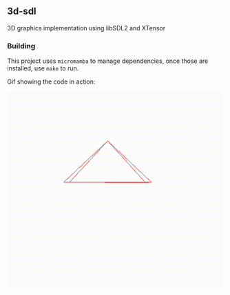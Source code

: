 ## 3d-sdl
3D graphics implementation using libSDL2 and XTensor

### Building
This project uses `micromamba` to manage dependencies, once those are installed, use `make` to run.


Gif showing the code in action:


![](./content/tri_demo.gif)

